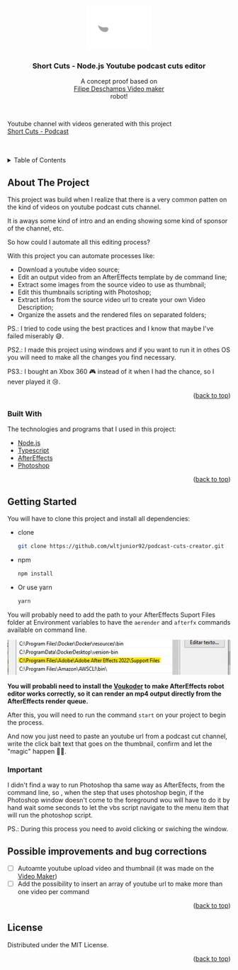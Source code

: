 <div id="top"></div>

<br />
<div align="center">
  <a href="https://github.com/wltjunior92/podcast-cuts-creator">
    <img src="sourceContent/templates/AfterEffects/logo_mono.png" alt="Logo" width="146" height="100">
  </a>

  <h3 align="center">Short Cuts - Node.js Youtube podcast cuts editor</h3>

  <p align="center">
    A concept proof based on<br />
    <a href="https://github.com/filipedeschamps/video-maker">Filipe Deschamps Video maker</a><br />
    robot!
  </p>
  
</div>
<br />
<p align="left">
  Youtube channel with videos generated with this project<br />
  <a href="https://www.youtube.com/channel/UCo6kLVgGrTFLIXYGgKsoo_w">Short Cuts - Podcast</a>
</p>
<br />
<br />

<details>
  <summary>Table of Contents</summary>
  <ol>
    <li>
      <a href="#about-the-project">About The Project</a>
      <ul>
        <li><a href="#built-with">Built With</a></li>
      </ul>
    </li>
    <li>
      <a href="#getting-started">Getting Started</a>
      <ul>
        <li><a href="#important">Important</a></li>
      </ul>
    </li>
    <li><a href="#possible-improvements-and-bug-corrections">Possible improvements and bug corrections</a></li>
  </ol>
</details>



<!-- ABOUT THE PROJECT -->
## About The Project

This project was build when I realize that there is a very common patten on the kind of videos on youtube podcast cuts channel.

It is aways some kind of intro and an ending showing some kind of sponsor of the channel, etc.

So how could I automate all this editing process?

With this project you can automate processes like:
* Download a youtube video source;
* Edit an output video from an AfterEffects template by de command line;
* Extract some images from the source video to use as thumbnail;
* Edit this thumbnails scripting with Photoshop;
* Extract infos from the source video url to create your own Video Description;
* Organize the assets and the rendered files on separated folders;

PS.: I tried to code using the best practices and I know that maybe I've failed miserably 😅.

PS2.: I made this project using windows and if you want to run it in othes OS you will need to make all the changes you find necessary.

PS3.: I bought an Xbox 360 🎮 instead of it when I had the chance, so I never played it 😢.

<p align="right">(<a href="#top">back to top</a>)</p>

### Built With

The technologies and programs that I used in this project:

* [Node.js](https://nodejs.org/)
* [Typescript](https://www.typescriptlang.org/)
* [AfterEffects](https://www.adobe.com/aftereffects)
* [Photoshop](https://www.adobe.com/photoshop)

<p align="right">(<a href="#top">back to top</a>)</p>

## Getting Started

You will have to clone this project and install all dependencies:
* clone
  ```sh
  git clone https://github.com/wltjunior92/podcast-cuts-creator.git
  ```

* npm
  ```sh
  npm install
  ```

* Or use yarn
  ```sh
  yarn
  ```

You will probably need to add the path to your AfterEffects Suport Files folder at Environment variables to have the `aerender` and `afterfx` commands available on command line.

<img src="images/enviroment-variables-example.jpg" alt="Enviroment Variable path example" width="533" height="79">

<strong>You will probabli need to install the [Voukoder](https://www.voukoder.org/forum/thread/783-downloads-instructions/) to make AfterEffects robot editor works correctly, so it can render an mp4 output directly from the AfterEffects render queue.</strong>

After this, you will need to run the command `start` on your project to begin the process.

And now you just need to paste an youtube url from a podcast cut channel, write the click bait text that goes on the thumbnail, confirm and let the "magic" happen 🤷‍♂️.

### Important

I didn't find a way to run Photoshop tha same way as AfterEfects, from the command line, so , when the step that uses photoshop begin, if the Photoshop window doesn't come to the foreground wou will have to do it by hand wait some seconds to let the vbs script navigate to the menu item that will run the photoshop script.

PS.: During this process you need to avoid clicking or swiching the window.


## Possible improvements and bug corrections

- [ ] Autoamte youtube upload vídeo and thumbnail (it was made on the [Video Maker](https://github.com/filipedeschamps/video-maker))
- [ ] Add the possibility to insert an array of youtube url to make more than one video per command

<p align="right">(<a href="#top">back to top</a>)</p>



## License

Distributed under the MIT License.

<p align="right">(<a href="#top">back to top</a>)</p>
